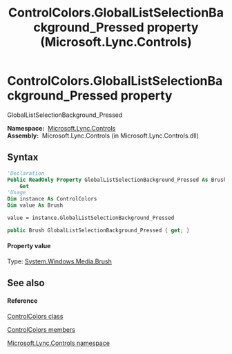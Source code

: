 ﻿---
title: ControlColors.GlobalListSelectionBackground_Pressed property  (Microsoft.Lync.Controls)
TOCTitle: 'GlobalListSelectionBackground_Pressed property '
ms:assetid: P:Microsoft.Lync.Controls.ControlColors.GlobalListSelectionBackground_Pressed_DI_3_UC_OCS14MrefLyncWPF
ms:mtpsurl: https://msdn.microsoft.com/en-us/library/microsoft.lync.controls.controlcolors.globallistselectionbackground_pressed_di_3_uc_ocs14mreflyncwpf(v=office.15)
ms:contentKeyID: 48599133
ms.date: 07/28/2014
mtps_version: v=office.15
f1_keywords:
- Microsoft.Lync.Controls.ControlColors.GlobalListSelectionBackground_Pressed
dev_langs:
- CSharp
- JScript
- VB
- other
---

# ControlColors.GlobalListSelectionBackground\_Pressed property

GlobalListSelectionBackground\_Pressed

**Namespace:**  [Microsoft.Lync.Controls](microsoft-lync-controls-namespace_1.md)  
**Assembly:**  Microsoft.Lync.Controls (in Microsoft.Lync.Controls.dll)

## Syntax

``` vb
'Declaration
Public ReadOnly Property GlobalListSelectionBackground_Pressed As Brush
    Get
'Usage
Dim instance As ControlColors
Dim value As Brush

value = instance.GlobalListSelectionBackground_Pressed
```

``` csharp
public Brush GlobalListSelectionBackground_Pressed { get; }
```

#### Property value

Type: [System.Windows.Media.Brush](http://msdn2.microsoft.com/en-us/library/ms634880)  

## See also

#### Reference

[ControlColors class](controlcolors-class-microsoft-lync-controls_1.md)

[ControlColors members](controlcolors-members-microsoft-lync-controls_1.md)

[Microsoft.Lync.Controls namespace](microsoft-lync-controls-namespace_1.md)

